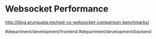 # Websocket Performance
http://blog.arungupta.me/rest-vs-websocket-comparison-benchmarks/

#department/development/frontend
#department/development/backend